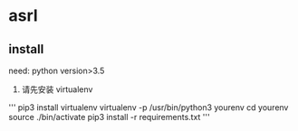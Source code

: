 # asrl

## install

need: python version>3.5

1. 请先安装 virtualenv

'''
pip3 install virtualenv
virtualenv -p /usr/bin/python3 yourenv
cd yourenv
source ./bin/activate
pip3 install -r requirements.txt
'''
